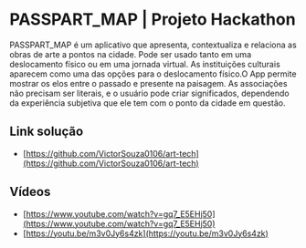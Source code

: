 # PASSPART_MAP | Projeto Hackathon
PASSPART_MAP é um aplicativo que apresenta, contextualiza e relaciona as obras de arte a pontos na cidade. Pode ser usado tanto em uma deslocamento físico ou em uma jornada virtual. As instituições culturais aparecem como uma das opções para o deslocamento físico.O App permite mostrar os elos entre o passado e presente na paisagem. As associações não precisam ser literais, e o usuário pode criar significados, dependendo da experiência subjetiva que ele tem com o ponto da cidade em questão.

## Link solução
- [https://github.com/VictorSouza0106/art-tech](https://github.com/VictorSouza0106/art-tech)

## Vídeos 
- [https://www.youtube.com/watch?v=gq7_E5EHj50](https://www.youtube.com/watch?v=gq7_E5EHj50)
- [https://youtu.be/m3v0Jy6s4zk](https://youtu.be/m3v0Jy6s4zk)
